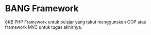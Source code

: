 BANG Framework
=================================================================

8KB PHP Framework untuk pelajar yang takut menggunakan OOP atau framework MVC untuk tugas akhirnya.